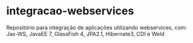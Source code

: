 integracao-webservices
======================

Repositório para integração de aplicações utilizando webservices, com: Jax-WS, JavaEE 7, GlassFish 4, JPA2.1, Hibernate3, CDI e Weld

